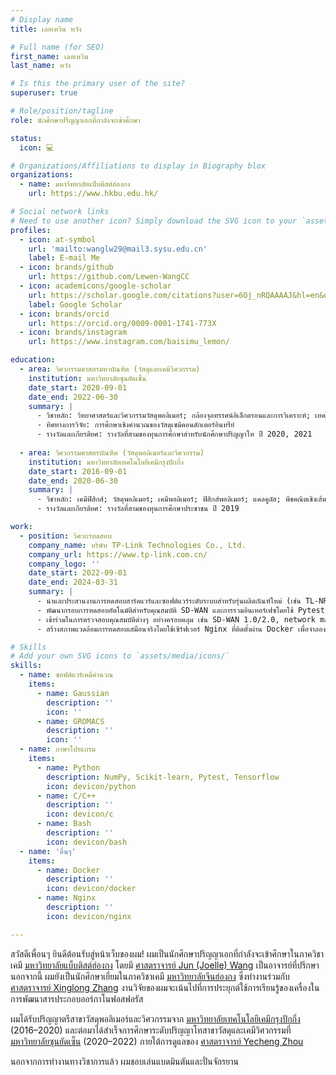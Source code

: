 ```yaml
---
# Display name
title: เลอเหวิน หวัง

# Full name (for SEO)
first_name: เลอเหวิน
last_name: หวัง

# Is this the primary user of the site?
superuser: true

# Role/position/tagline
role: นักศึกษาปริญญาเอกที่กำลังจะเข้าศึกษา

status:
  icon: 💻

# Organizations/Affiliations to display in Biography blox
organizations:
  - name: มหาวิทยาลัยแบ็บติสต์ฮ่องกง
    url: https://www.hkbu.edu.hk/

# Social network links
# Need to use another icon? Simply download the SVG icon to your `assets/media/icons/` folder.
profiles:
  - icon: at-symbol
    url: 'mailto:wanglw29@mail3.sysu.edu.cn'
    label: E-mail Me
  - icon: brands/github
    url: https://github.com/Lewen-WangCC
  - icon: academicons/google-scholar
    url: https://scholar.google.com/citations?user=6Oj_nRQAAAAJ&hl=en&oi=ao
    label: Google Scholar
  - icon: brands/orcid
    url: https://orcid.org/0009-0001-1741-773X
  - icon: brands/instagram
    url: https://www.instagram.com/baisimu_lemon/

education:
  - area: วิศวกรรมศาสตรมหาบัณฑิต (วัสดุและเคมีวิศวกรรม)
    institution: มหาวิทยาลัยซุนยัดเซ็น
    date_start: 2020-09-01
    date_end: 2022-06-30
    summary: |
      - วิชาหลัก: วิทยาศาสตร์และวิศวกรรมวัสดุพอลิเมอร์; กล้องจุลทรรศน์อิเล็กตรอนและการวิเคราะห์; เทคโนโลยีการเตรียมวัสดุโฟโตโวลเทอิก; การปฏิบัติสำหรับวัสดุพลังงานและอุปกรณ์
      - ทิศทางการวิจัย: การศึกษาเชิงคำนวณของวัสดุเซมิคอนดักเตอร์อินทรีย์
      - รางวัลและเกียรติยศ: รางวัลที่สามของทุนการศึกษาสำหรับนักศึกษาปริญญาโท ปี 2020, 2021
  
  - area: วิศวกรรมศาสตรบัณฑิต (วัสดุพอลิเมอร์และวิศวกรรม)
    institution: มหาวิทยาลัยเทคโนโลยีเคมีกรุงปักกิ่ง
    date_start: 2016-09-01
    date_end: 2020-06-30
    summary: |
      - วิชาหลัก: เคมีฟิสิกส์; วัสดุพอลิเมอร์; เคมีพอลิเมอร์; ฟิสิกส์พอลิเมอร์; แคลคูลัส; พีชคณิตเชิงเส้น; ความน่าจะเป็นทางคณิตศาสตร์
      - รางวัลและเกียรติยศ: รางวัลที่สามของทุนการศึกษาประชาชน ปี 2019

work:
  - position: วิศวกรทดสอบ
    company_name: บริษัท TP-Link Technologies Co., Ltd.
    company_url: https://www.tp-link.com.cn/
    company_logo: ''
    date_start: 2022-09-01
    date_end: 2024-03-31
    summary: |
      - นำและประสานงานการทดสอบฮาร์ดแวร์และซอฟต์แวร์ระดับระบบสำหรับรุ่นผลิตภัณฑ์ใหม่ (เช่น TL-NR1200W-SD 1.0 และ TL-R470E-SD 1.0) ในฐานะหัวหน้าทีมทดสอบ
      - พัฒนากรอบการทดสอบอัตโนมัติสำหรับคุณสมบัติ SD-WAN และการรวมอินเทอร์เฟซโดยใช้ Pytest โดยรวม virtual topologies ที่ใช้ Docker, interface scripting และ assertion logic
      - เข้าร่วมในการตรวจสอบคุณสมบัติต่างๆ อย่างครอบคลุม เช่น SD-WAN 1.0/2.0, network mapping, commercial cloud integration, DHCP และ IPv6 ในหลายรุ่น
      - สร้างสภาพแวดล้อมการทดสอบเสมือนจริงโดยใช้เซิร์ฟเวอร์ Nginx ที่ติดตั้งผ่าน Docker เพื่อจำลองสถานการณ์เครือข่ายภายในที่ปรับแต่งตามความต้องการในการทดสอบ

# Skills
# Add your own SVG icons to `assets/media/icons/`
skills:
  - name: ซอฟต์แวร์เคมีคำนวณ
    items:
      - name: Gaussian
        description: ''
        icon: ''
      - name: GROMACS
        description: ''
        icon: ''
  - name: ภาษาโปรแกรม
    items:
      - name: Python
        description: NumPy, Scikit-learn, Pytest, Tensorflow
        icon: devicon/python
      - name: C/C++
        description: ''
        icon: devicon/c
      - name: Bash
        description: ''
        icon: devicon/bash
  - name: 'อื่นๆ'
    items:
      - name: Docker
        description: ''
        icon: devicon/docker
      - name: Nginx
        description: ''
        icon: devicon/nginx

---
```


สวัสดีเพื่อนๆ ยินดีต้อนรับสู่หน้าเว็บของผม! ผมเป็นนักศึกษาปริญญาเอกที่กำลังจะเข้าศึกษาในภาควิชาเคมี [มหาวิทยาลัยแบ็บติสต์ฮ่องกง](https://chem.hkbu.edu.hk/) โดยมี [ศาสตราจารย์ Jun (Joelle) Wang](https://chem.hkbu.edu.hk/junwang) เป็นอาจารย์ที่ปรึกษา นอกจากนี้ ผมยังเป็นนักศึกษาเยี่ยมในภาควิชาเคมี [มหาวิทยาลัยจีนฮ่องกง](https://chem.cuhk.edu.hk/) ซึ่งทำงานร่วมกับ [ศาสตราจารย์ Xinglong Zhang](https://xinglong-zhang.github.io/index.html) งานวิจัยของผมจะเน้นไปที่การประยุกต์ใช้การเรียนรู้ของเครื่องในการพัฒนาสารประกอบออร์กาโนฟอสฟอรัส

ผมได้รับปริญญาตรีสาขาวัสดุพอลิเมอร์และวิศวกรรมจาก [มหาวิทยาลัยเทคโนโลยีเคมีกรุงปักกิ่ง](https://www.buct.edu.cn/) (2016–2020) และต่อมาได้สำเร็จการศึกษาระดับปริญญาโทสาขาวัสดุและเคมีวิศวกรรมที่ [มหาวิทยาลัยซุนยัดเซ็น](https://www.sysu.edu.cn/) (2020–2022) ภายใต้การดูแลของ [ศาสตราจารย์ Yecheng Zhou](https://mse.sysu.edu.cn/teacher/198)

นอกจากการทำงานทางวิชาการแล้ว ผมชอบเล่นแบดมินตันและปั่นจักรยาน
